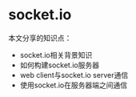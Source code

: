 # socket.io
本文分享的知识点：
* socket.io相关背景知识
* 如何构建socket.io服务器
* web client与socket.io server通信
* 使用socket.io在服务器端之间通信
